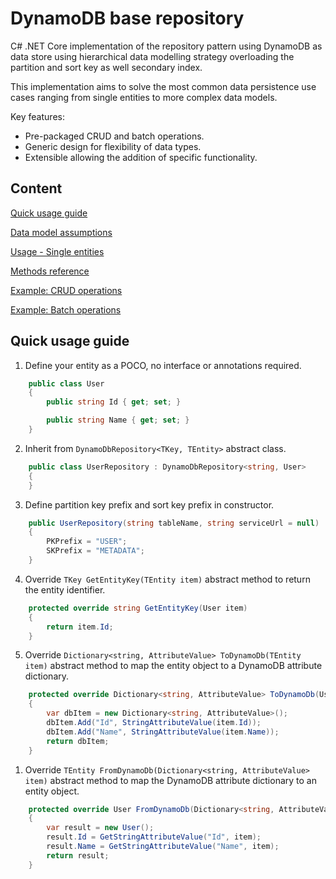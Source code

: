# DynamoDB base repository

C# .NET Core implementation of the repository pattern using DynamoDB as data store using hierarchical data modelling strategy overloading the partition and sort key as well secondary index.

This implementation aims to solve the most common data persistence use cases ranging from single entities to more complex data models.

Key features:
* Pre-packaged CRUD and batch operations.
* Generic design for flexibility of data types.
* Extensible allowing the addition of specific functionality.


## Content

[Quick usage guide](#quick-usage-guide)

[Data model assumptions](docs/data-model-assumptions.md)

[Usage - Single entities](docs/usage-single-entities.md)

[Methods reference](docs/methods-reference.md)

[Example: CRUD operations](docs/example-crud-operations.md)

[Example: Batch operations](docs/example-batch-operations.md)

## Quick usage guide

1. Define your entity as a POCO, no interface or annotations required.

```cs
    public class User
    {
        public string Id { get; set; }

        public string Name { get; set; }
    }
```

2. Inherit from ```DynamoDbRepository<TKey, TEntity>``` abstract class.

```cs
    public class UserRepository : DynamoDbRepository<string, User>
    {
    }
```

3. Define partition key prefix and sort key prefix in constructor.
 
```cs
    public UserRepository(string tableName, string serviceUrl = null) : base(tableName, serviceUrl)
    {
        PKPrefix = "USER";
        SKPrefix = "METADATA";
    }
```

4. Override ```TKey GetEntityKey(TEntity item)``` abstract method to return the entity identifier.

```cs
    protected override string GetEntityKey(User item)
    {
        return item.Id;
    }
```

5. Override ```Dictionary<string, AttributeValue> ToDynamoDb(TEntity item)``` abstract method to map the entity object to a DynamoDB attribute dictionary.

```cs
    protected override Dictionary<string, AttributeValue> ToDynamoDb(User item)
    {
        var dbItem = new Dictionary<string, AttributeValue>();        
        dbItem.Add("Id", StringAttributeValue(item.Id));
        dbItem.Add("Name", StringAttributeValue(item.Name));
        return dbItem;
    }
```

1. Override ```TEntity FromDynamoDb(Dictionary<string, AttributeValue> item)``` abstract method to map the DynamoDB attribute dictionary to an entity object.

```cs
    protected override User FromDynamoDb(Dictionary<string, AttributeValue> item)
    {
        var result = new User();
        result.Id = GetStringAttributeValue("Id", item);
        result.Name = GetStringAttributeValue("Name", item);
        return result;
    }
```






